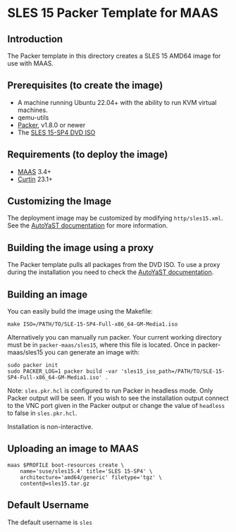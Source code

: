 # SLES 15 Packer Template for MAAS

## Introduction

The Packer template in this directory creates a SLES 15 AMD64 image for use with MAAS.

## Prerequisites (to create the image)

* A machine running Ubuntu 22.04+ with the ability to run KVM virtual machines.
* qemu-utils
* [Packer](https://www.packer.io/intro/getting-started/install.html), v1.8.0 or newer
* The [SLES 15-SP4 DVD ISO](https://www.suse.com/download/sles/)

## Requirements (to deploy the image)

* [MAAS](https://maas.io) 3.4+
* [Curtin](https://launchpad.net/curtin) 23.1+

## Customizing the Image

The deployment image may be customized by modifying `http/sles15.xml`. See the [AutoYaST documentation](https://documentation.suse.com/sles/15-SP4/html/SLES-all/book-autoyast.html) for more information.

## Building the image using a proxy

The Packer template pulls all packages from the DVD ISO. To use a proxy during the installation you need to check the [AutoYaST documentation](https://documentation.suse.com/sles/15-SP4/html/SLES-all/book-autoyast.html).

## Building an image

You can easily build the image using the Makefile:

```shell
make ISO=/PATH/TO/SLE-15-SP4-Full-x86_64-GM-Media1.iso
```

Alternatively you can manually run packer. Your current working directory must
be in `packer-maas/sles15`, where this file is located. Once in packer-maas/sles15
you can generate an image with:

```shell
sudo packer init
sudo PACKER_LOG=1 packer build -var 'sles15_iso_path=/PATH/TO/SLE-15-SP4-Full-x86_64-GM-Media1.iso' .
```

Note: `sles.pkr.hcl` is configured to run Packer in headless mode. Only Packer
output will be seen. If you wish to see the installation output connect to the
VNC port given in the Packer output or change the value of `headless` to false in
`sles.pkr.hcl`.

Installation is non-interactive.

## Uploading an image to MAAS

```shell
maas $PROFILE boot-resources create \
    name='suse/sles15.4' title='SLES 15-SP4' \
    architecture='amd64/generic' filetype='tgz' \
    content@=sles15.tar.gz
```

## Default Username

The default username is ```sles```
